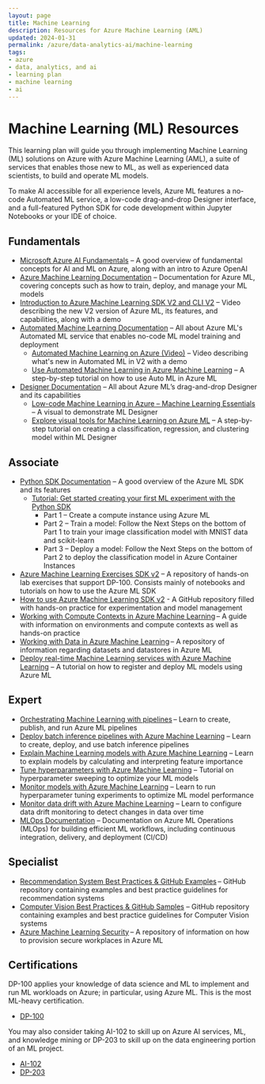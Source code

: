 ```yaml
---
layout: page
title: Machine Learning
description: Resources for Azure Machine Learning (AML)
updated: 2024-01-31
permalink: /azure/data-analytics-ai/machine-learning
tags: 
- azure
- data, analytics, and ai
- learning plan
- machine learning
- ai
---
```


# Machine Learning (ML) Resources

This learning plan will guide you through implementing Machine Learning (ML) solutions on Azure with Azure Machine Learning (AML), a suite of services that enables those new to ML, as well as experienced data scientists, to build and operate ML models.

To make AI accessible for all experience levels, Azure ML features a no-code Automated ML service, a low-code drag-and-drop Designer interface, and a full-featured Python SDK for code development within Jupyter Notebooks or your IDE of choice.

## Fundamentals

* [Microsoft Azure AI Fundamentals](https://learn.microsoft.com/en-us/training/paths/get-started-with-artificial-intelligence-on-azure/) – A good overview of fundamental concepts for AI and ML on Azure, along with an intro to Azure OpenAI
* [Azure Machine Learning Documentation](https://docs.microsoft.com/en-us/azure/machine-learning/) – Documentation for Azure ML, covering concepts such as how to train, deploy, and manage your ML models
* [Introduction to Azure Machine Learning SDK V2 and CLI V2](https://www.youtube.com/watch?v=unbzStG3IVY&ab_channel=MicrosoftDeveloper) – Video describing the new V2 version of Azure ML, its features, and capabilities, along with a demo
* [Automated Machine Learning Documentation](https://docs.microsoft.com/en-us/azure/machine-learning/service/concept-automated-ml) – All about Azure ML's Automated ML service that enables no-code ML model training and deployment
    * [Automated Machine Learning on Azure (Video)](https://www.youtube.com/watch?v=tXrDscVaF4Q&ab_channel=MicrosoftDeveloper) – Video describing what's new in Automated ML in V2 with a demo
    * [Use Automated Machine Learning in Azure Machine Learning](https://docs.microsoft.com/en-us/learn/modules/use-automated-machine-learning/) – A step-by-step tutorial on how to use Auto ML in Azure ML
* [Designer Documentation](https://docs.microsoft.com/en-us/azure/machine-learning/concept-designer) – All about Azure ML’s drag-and-drop Designer and its capabilities
    * [Low-code Machine Learning in Azure – Machine Learning Essentials](https://www.youtube.com/watch?v=mwJ5Vbmy1AM) – A visual to demonstrate ML Designer
    * [Explore visual tools for Machine Learning on Azure ML](https://learn.microsoft.com/en-us/training/paths/create-no-code-predictive-models-azure-machine-learning/) – A step-by-step tutorial on creating a classification, regression, and clustering model within ML Designer

## Associate

* [Python SDK Documentation](https://docs.microsoft.com/en-us/python/api/overview/azure/ml/?view=azure-ml-py) – A good overview of the Azure ML SDK and its features
    * [Tutorial: Get started creating your first ML experiment with the Python SDK](https://docs.microsoft.com/en-us/azure/machine-learning/service/tutorial-1st-experiment-sdk-setup)
        * Part 1 – Create a compute instance using Azure ML
        * Part 2 – Train a model: Follow the Next Steps on the bottom of Part 1 to train your image classification model with MNIST data and scikit-learn 
        * Part 3 – Deploy a model: Follow the Next Steps on the bottom of Part 2 to deploy the classification model in Azure Container Instances  
* [Azure Machine Learning Exercises SDK v2](https://microsoftlearning.github.io/mslearn-azure-ml/) – A repository of hands-on lab exercises that support DP-100. Consists mainly of notebooks and tutorials on how to use the Azure ML SDK
* [How to use Azure Machine Learning SDK v2](https://github.com/Azure/azureml-examples) - A GitHub repository filled with hands-on practice for experimentation and model management
* [Working with Compute Contexts in Azure Machine Learning](https://docs.microsoft.com/en-us/learn/modules/use-compute-contexts-in-aml/) – A guide with information on environments and compute contexts as well as hands-on practice
* [Working with Data in Azure Machine Learning](https://docs.microsoft.com/en-us/learn/modules/work-with-data-in-aml/) – A repository of information regarding datasets and datastores in Azure ML
* [Deploy real-time Machine Learning services with Azure Machine Learning](https://docs.microsoft.com/en-us/learn/modules/register-and-deploy-model-with-amls/?OCID=AID3027817) – A tutorial on how to register and deploy ML models using Azure ML

## Expert

* [Orchestrating Machine Learning with pipelines](https://docs.microsoft.com/en-us/learn/modules/create-pipelines-in-aml/) – Learn to create, publish, and run Azure ML pipelines
* [Deploy batch inference pipelines with Azure Machine Learning](https://docs.microsoft.com/en-us/learn/modules/deploy-batch-inference-pipelines-with-azure-machine-learning/) – Learn to create, deploy, and use batch inference pipelines
* [Explain Machine Learning models with Azure Machine Learning](https://docs.microsoft.com/en-us/learn/modules/explain-machine-learning-models-with-azure-machine-learning/?OCID=AID3027817) – Learn to explain models by calculating and interpreting feature importance
* [Tune hyperparameters with Azure Machine Learning](https://docs.microsoft.com/en-us/learn/modules/tune-hyperparameters-with-azure-machine-learning/?OCID=AID3027817) – Tutorial on hyperparameter sweeping to optimize your ML models
* [Monitor models with Azure Machine Learning](https://docs.microsoft.com/en-us/learn/modules/monitor-models-with-azure-machine-learning/?OCID=AID3027817) – Learn to run hyperparameter tuning experiments to optimize ML model performance
* [Monitor data drift with Azure Machine Learning](https://docs.microsoft.com/en-us/learn/modules/monitor-data-drift-with-azure-machine-learning/?OCID=AID3027817) – Learn to configure data drift monitoring to detect changes in data over time
* [MLOps Documentation](https://docs.microsoft.com/en-us/azure/machine-learning/concept-model-management-and-deployment) – Documentation on Azure ML Operations (MLOps) for building efficient ML workflows, including continuous integration, delivery, and deployment (CI/CD)

## Specialist
* [Recommendation System Best Practices & GitHub Examples](https://github.com/microsoft/recommenders) – GitHub repository containing examples and best practice guidelines for recommendation systems
* [Computer Vision Best Practices & GitHub Samples](https://github.com/microsoft/computervision-recipes?OCID=AID3027817) – GitHub repository containing examples and best practice guidelines for Computer Vision systems
* [Azure Machine Learning Security](https://github.com/jhirono/amlsecurity) – A repository of information on how to provision secure workplaces in Azure ML

 
## Certifications

DP-100 applies your knowledge of data science and ML to implement and run ML workloads on Azure; in particular, using Azure ML. This is the most ML-heavy certification.

* [DP-100](https://docs.microsoft.com/en-us/learn/certifications/exams/dp-100)

You may also consider taking AI-102 to skill up on Azure AI services, ML, and knowledge mining or DP-203 to skill up on the data engineering portion of an ML project.

* [AI-102](https://learn.microsoft.com/en-us/credentials/certifications/exams/ai-102/)
* [DP-203](https://learn.microsoft.com/en-us/credentials/certifications/exams/dp-203/)